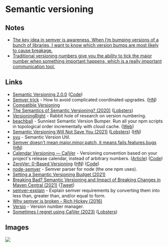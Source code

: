 # Semantic versioning

## Notes

- [The key idea in semver is awareness. When I’m bumping versions of a bunch of libraries, I want to know which version bumps are most likely to cause breakage.](https://lobste.rs/s/kjm8jv/stop_abusing_semver)
- [Traditional versioning numbers give you the ability to tick the major number when something important happens, which is a really important communication tool.](https://twitter.com/jtaby/status/1367571746312757248)

## Links

- [Semantic Versioning 2.0.0](https://semver.org/) ([Code](https://github.com/semver/semver))
- [Semver trick](https://github.com/dtolnay/semver-trick) - How to avoid complicated coordinated upgrades. ([HN](https://news.ycombinator.com/item?id=24020254))
- [Compatible Versioning](https://gitlab.com/staltz/comver)
- [The Semantics of Semantic Versioning? (2020)](https://whileydave.com/2020/09/24/the-semantics-of-semantic-versioning/) ([Lobsters](https://lobste.rs/s/doow46/semantics_semantic_versioning))
- [VersioningRight](https://versioningright.com/) - Rabbit hole of research on version numbering.
- [beachball](https://github.com/microsoft/beachball) - Sunniest Semantic Version Bumper. Run all your npm scripts in topological order incrementally with cloud cache. ([Web](https://microsoft.github.io/beachball/))
- [Semantic Versioning Will Not Save You (2021)](https://hynek.me/articles/semver-will-not-save-you/) ([Lobsters](https://lobste.rs/s/cd0wot/semantic_versioning_will_not_save_you)) ([HN](https://news.ycombinator.com/item?id=26314620))
- [svu](https://github.com/caarlos0/svu) - Semantic Version Util.
- [Semver doesn't mean major.minor.patch, it means fails.features.bugs](https://twitter.com/willmcgugan/status/1423678688802058244) ([HN](https://news.ycombinator.com/item?id=28089287))
- [Calendar Versioning — CalVer](https://calver.org/overview.html) - Versioning convention based on your project's release calendar, instead of arbitrary numbers. ([Article](https://nick.groenen.me/posts/switching-obsidian-export-to-calver/)) ([Code](https://github.com/mahmoud/calver))
- [ZeroVer: 0-Based Versioning](https://0ver.org/) ([HN](https://news.ycombinator.com/item?id=28154187)) ([Code](https://github.com/mahmoud/zerover))
- [node-semver](https://github.com/npm/node-semver) - Semver parser for node (the one npm uses).
- [Setting a Semantic Versioning Budget (2021)](https://alexgaynor.net/2021/oct/07/whats-in-a-version-number/)
- [Breaking Bad? Semantic Versioning and Impact of Breaking Changes in Maven Central (2021)](https://arxiv.org/abs/2110.07889) ([Tweet](https://twitter.com/jstvssr/status/1452976024753483779))
- [semver-explain](https://github.com/alilleybrinker/semver-explain) - Explain semver requirements by converting them into less than, greater than, and/or equal to form.
- [Why semver is broken - Rich Hickey (2016)](https://www.youtube.com/watch?v=oyLBGkS5ICk)
- [Versio](https://github.com/chaaz/versio) - Version number manager.
- [Sometimes I regret using CalVer (2023)](https://jacobtomlinson.dev/posts/2023/sometimes-i-regret-using-calver/) ([Lobsters](https://lobste.rs/s/bzmpqk/sometimes_i_regret_using_calver))

## Images

![](https://pbs.twimg.com/media/DWk5ypKX0AAT5BR.png:large)
